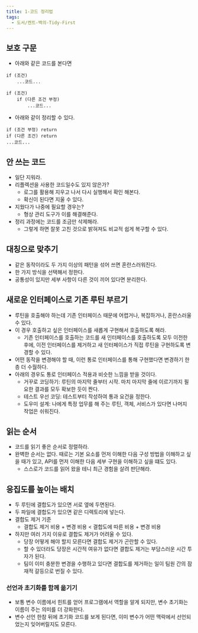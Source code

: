 ```yaml
---
title: 1-코드 정리법
tags:
  - 도서/켄트-백의-Tidy-First
---
```

## 보호 구문

- 아래와 같은 코드를 본다면

```
if (조건)
	...코드...
```

```
if (조건)
	if (다른 조건 부정)
		...코드...
```

- 아래와 같이 정리할 수 있다.

```
if (조건 부정) return
if (다른 조건) return
...코드...
```

## 안 쓰는 코드

- 일단 지워라.
- 리플렉션을 사용한 코드일수도 있지 않은가?
	- 로그를 활용해 지우고 나서 다시 실행해서 확인 해본다.
	- 확신이 된다면 지울 수 있다.
- 지웠다가 나중에 필요할 경우는?
	- 형상 관리 도구가 이를 해결해준다.
- 정리 과정에는 코드를 조금만 삭제해라.
	- 그렇게 하면 잘못 고친 것으로 밝혀져도 비교적 쉽게 복구할 수 있다.

## 대칭으로 맞추기

- 같은 동작이라도 두 가지 이상의 패턴을 섞어 쓰면 혼란스러워진다.
- 한 가지 방식을 선택해서 정한다.
- 공통성이 있지만 세부 사항이 다른 것이 끼어 있다면 분리한다.

## 새로운 인터페이스로 기존 루틴 부르기

- 루틴을 호출해야 하는데 기존 인터페이스 때문에 어렵거나, 복잡하거나, 혼란스러울 수 있다.
- 이 경우 호출하고 싶은 인터페이스를 새롭게 구현해서 호출하도록 해라.
	- 기존 인터페이스를 호출하는 코드를 새 인터페이스를 호출하도록 모두 이전한 후에, 이전 인터페이스를 제거하고 새 인터페이스가 직접 루틴을 구현하도록 변경할 수 있다.
- 어떤 동작을 변경해야 할 때, 이런 통로 인터페이스를 통해 구현했다면 변경하기 한층 더 수월하다.
- 아래의 경우도 통로 인터페이스 적용과 비슷한 느낌을 받을 것이다.
	- 거꾸로 코딩하기: 루틴의 마지막 줄부터 시작. 마치 마지막 줄에 이르기까지 필요한 결과를 모두 확보한 듯이 짠다.
	- 테스트 우선 코딩: 테스트부터 작성하여 통과 요건을 정한다.
	- 도우미 설계: 나에게 특정 업무를 해 주는 루틴, 객체, 서비스가 있다면 나머지 작업은 쉬워진다.

## 읽는 순서

- 코드를 읽기 좋은 순서로 정렬하라.
- 완벽한 순서는 없다. 때로는 기본 요소를 먼저 이해한 다음 구성 방법을 이해하고 싶을 때가 있고, API를 먼저 이해한 다음 세부 구현을 이해하고 싶을 떄도 있다.
	- 스스로가 코드를 읽어 왔을 테니 최근 경험을 살려 판단해라.

## 응집도를 높이는 배치

- 두 루틴에 결합도가 있으면 서로 옆에 두면된다.
- 두 파일에 결합도가 있으면 같은 디렉토리에 넣는다.
- 결합도 제거 기준
	- 결합도 제거 비용 + 변경 비용 < 결합도에 따른 비용 + 변경 비용
- 하지만 여러 가지 이유로 결합도 제거가 어려울 수 있다.
	- 당장 어떻게 해야 할지 모른다면 결합도 제거가 곤란할 수 있다.
	- 할 수 있더라도 당장은 시간적 여유가 없다면 결합도 제거는 부담스러운 시간 투자가 된다.
	- 팀이 이미 충분한 변경을 수행하고 있다면 결합도를 제거하는 일이 팀원 간의 잠재적 갈등으로 번질 수 있다.

### 선언과 초기화를 함께 옮기기

- 보통 변수 이름에서 힌트를 얻어 프로그램에서 역할을 알게 되지만, 변수 초기화는 이름이 주는 의미를 더 강화한다.
- 변수 선언 한참 뒤에 초기화 코드를 보게 된다면, 이미 변수가 어떤 맥락에서 선언되었는지 잊어버릴지도 모른다.
